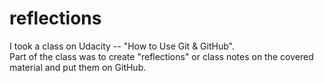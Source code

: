 # reflections
I took a class on Udacity -- "How to Use Git & GitHub".  
Part of the class was to create "reflections" or class notes on the covered material and put them on GitHub. 
